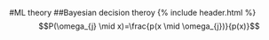 #ML theory
##Bayesian decision theroy
{% include header.html %}
$$P(\omega_{j} \mid x)=\frac{p(x \mid \omega_{j})}{p(x)}$$
